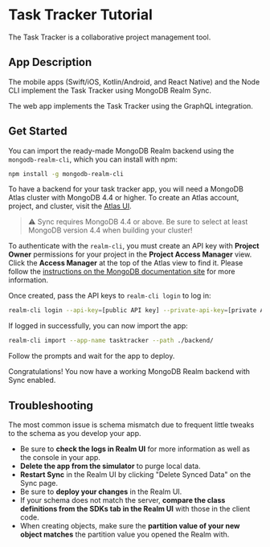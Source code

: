 # Task Tracker Tutorial

The Task Tracker is a collaborative project management tool.

## App Description

The mobile apps (Swift/iOS, Kotlin/Android, and React Native) and the Node CLI
implement the Task Tracker using MongoDB Realm Sync.

The web app implements the Task Tracker using the GraphQL integration.

## Get Started

You can import the ready-made MongoDB Realm backend using the
`mongodb-realm-cli`, which you can install with npm:

```bash
npm install -g mongodb-realm-cli
```

To have a backend for your task tracker app, you will need a MongoDB Atlas
cluster with MongoDB 4.4 or higher. To create an Atlas account, project, and cluster, visit the [Atlas
UI](https://cloud.mongodb.com/?tck=docs_realm).

> ⚠️ Sync requires MongoDB 4.4 or above. Be sure to select at least MongoDB
> version 4.4 when building your cluster!

To authenticate with the `realm-cli`, you must create an API key with **Project
Owner** permissions for your project in the **Project Access Manager** view.
Click the **Access Manager** at the top of the Atlas view to find it. Please
follow the [instructions on the MongoDB documentation
site](https://docs.mongodb.com/realm/deploy/realm-cli-reference/#authenticate-a-cli-user)
for more information.

Once created, pass the API keys to `realm-cli login` to log in:

```bash
realm-cli login --api-key=[public API key] --private-api-key=[private API key]
```

If logged in successfully, you can now import the app:

```bash
realm-cli import --app-name tasktracker --path ./backend/
```

Follow the prompts and wait for the app to deploy.

Congratulations! You now have a working MongoDB Realm backend with Sync enabled.

## Troubleshooting

The most common issue is schema mismatch due to frequent little tweaks to the
schema as you develop your app.

- Be sure to **check the logs in Realm UI** for more information as well as the console in your app.
- **Delete the app from the simulator** to purge local data.
- **Restart Sync** in the Realm UI by clicking "Delete Synced Data" on the Sync page.
- Be sure to **deploy your changes** in the Realm UI.
- If your schema does not match the server, **compare the class definitions from the SDKs tab in the Realm UI** with those in the client code.
- When creating objects, make sure the **partition value of your new object matches** the partition value you opened the Realm with.
